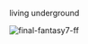 living underground 

![final-fantasy7-ff](https://github.com/kartticus/kartticus/assets/100049393/d4a26a91-ab8d-4e19-9fce-9b73260ace97)


